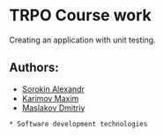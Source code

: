 #  TRPO Course work
Creating an application with unit testing.

## Authors:
- [Sorokin Alexandr](https://github.com/DiSeDgE)
- [Karimov Maxim](https://github.com/PhyroToxity)
- [Maslakov Dmitriy](https://github.com/Hakiiiiii)

`* Software development technologies`
